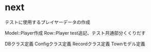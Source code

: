 # next
テストに使用するプレイヤーデータの作成  

Model::Player作成
Row::Player
test追記、テスト共通部分くくりだす

DBクラス定義
Configクラス定義
Recordクラス定義
Townモデル定義
